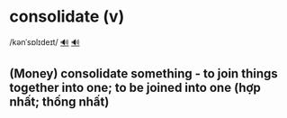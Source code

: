 # consolidate (v)

/kənˈsɒlɪdeɪt/ [🔊](https://www.oxfordlearnersdictionaries.com/media/english/uk_pron/x/xco/xcons/xconsolidate__gb_1.mp3) [🔊](https://www.oxfordlearnersdictionaries.com/media/english/us_pron/x/xco/xcons/xconsolidate__us_1.mp3)

## (Money) consolidate something - to join things together into one; to be joined into one (hợp nhất; thống nhất)